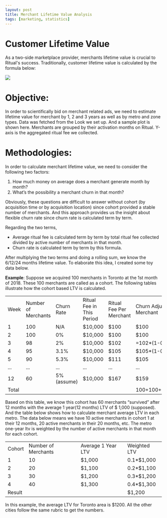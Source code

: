 ```yaml
---
layout: post
title: Merchant Lifetime Value Analysis
tags: [marketing, statistics]
---
```


# Customer Lifetime Value

As a two-side marketplace provider, merchants lifetime value is crucial to Ritual's success. Traditionally, customer lifetime value is calculated by the formula below:

<img src="https://render.githubusercontent.com/render/math?math=2asin(\sqrt{p1})-2asin(\sqrt{p2})">


# Objective:

In order to scientifically bid on merchant related ads, we need to estimate lifetime value for merchant by 1, 2 and 3 years as well as by metro and zone types. Data was fetched from the Look we set up. And a sample plot is shown here. Merchants are grouped by their activation months on Ritual. Y-axis is the aggregated ritual fee we collected.


# Methodologies:

In order to calculate merchant lifetime value, we need to consider the following two factors:


1. How much money on average does a merchant generate month by month?
2. What’s the possibility a merchant churn in that month?

Obviously, these questions are difficult to answer without cohort (by acquisition time or by acquisition location) since cohort provided a stable number of merchants. And this approach provides us the insight about flexible churn rate since churn rate is calculated term by term.



Regarding the two terms,

*   Average ritual fee is calculated term by term by total ritual fee collected divided by active number of merchants in that month.
*   Churn rate is calculated term by term by this formula.


After multiplying the two terms and doing a rolling sum, we know the 6/12/24 months lifetime value. To elaborate this idea, I created some toy data below.

**Example**: Suppose we acquired 100 merchants in Toronto at the 1st month of 2018. These 100 merchants are called as a cohort. The following tables illustrate how the cohort based LTV is calculated.


<table>
  <tr>
   <td>Week
   </td>
   <td>Number of Merchants
   </td>
   <td>Churn Rate
   </td>
   <td>Ritual Fee in This Period
   </td>
   <td>Ritual Fee Per Merchant
   </td>
   <td>Churn Adjusted Ritual Fee per Merchant
   </td>
  </tr>
  <tr>
   <td>1
   </td>
   <td>100
   </td>
   <td>N/A
   </td>
   <td>$10,000
   </td>
   <td>$100
   </td>
   <td>$100
   </td>
  </tr>
  <tr>
   <td>2
   </td>
   <td>100
   </td>
   <td>0%
   </td>
   <td>$10,000
   </td>
   <td>$100
   </td>
   <td>$100
   </td>
  </tr>
  <tr>
   <td>3
   </td>
   <td>98
   </td>
   <td>2%
   </td>
   <td>$10,000
   </td>
   <td>$102
   </td>
   <td>=102*(1-0.02) = $100
   </td>
  </tr>
  <tr>
   <td>4
   </td>
   <td>95
   </td>
   <td>3.1%
   </td>
   <td>$10,000
   </td>
   <td>$105
   </td>
   <td>$105*(1-0.031)=102
   </td>
  </tr>
  <tr>
   <td>5
   </td>
   <td>90
   </td>
   <td>5.3%
   </td>
   <td>$10,000
   </td>
   <td>$111
   </td>
   <td>$105
   </td>
  </tr>
  <tr>
   <td>...
   </td>
   <td>...
   </td>
   <td>...
   </td>
   <td>...
   </td>
   <td>...
   </td>
   <td>...
   </td>
  </tr>
  <tr>
   <td>12
   </td>
   <td>60
   </td>
   <td>5% (assume)
   </td>
   <td>$10,000
   </td>
   <td>$167
   </td>
   <td>$159
   </td>
  </tr>
  <tr>
   <td>Total
   </td>
   <td>
   </td>
   <td>
   </td>
   <td>
   </td>
   <td>
   </td>
   <td>100+100+100+102+105+.....+159
   </td>
  </tr>
</table>


Based on this table, we know this cohort has 60 merchants “survived” after 12 months with the average 1 year(12 months) LTV of $ 1,000 (supposed). And the table below shows how to calculate merchant average LTV in each metro. The data below means we have 10 active merchants in cohort 1 at their 12 months, 20 active merchants in their 20 months, etc. The metro one-year ltv is weighted by the number of active merchants in that month for each cohort.


<table>
  <tr>
   <td>Cohort
   </td>
   <td>Number of Merchants
   </td>
   <td>Average 1 Year LTV
   </td>
   <td>Weighted LTV
   </td>
  </tr>
  <tr>
   <td>1
   </td>
   <td>10
   </td>
   <td>$1,000
   </td>
   <td>0.1*$1,000
   </td>
  </tr>
  <tr>
   <td>2
   </td>
   <td>20
   </td>
   <td>$1,100
   </td>
   <td>0.2*$1,100
   </td>
  </tr>
  <tr>
   <td>3
   </td>
   <td>30
   </td>
   <td>$1,200
   </td>
   <td>0.3*$1,200
   </td>
  </tr>
  <tr>
   <td>4
   </td>
   <td>40
   </td>
   <td>$1,300
   </td>
   <td>0.4*$1,300
   </td>
  </tr>
  <tr>
   <td>Result
   </td>
   <td>
   </td>
   <td>
   </td>
   <td>$1,200
   </td>
  </tr>
</table>


In this example, the average LTV for Toronto area is $1200. All the other cities follow the same rubric to get the numbers.
